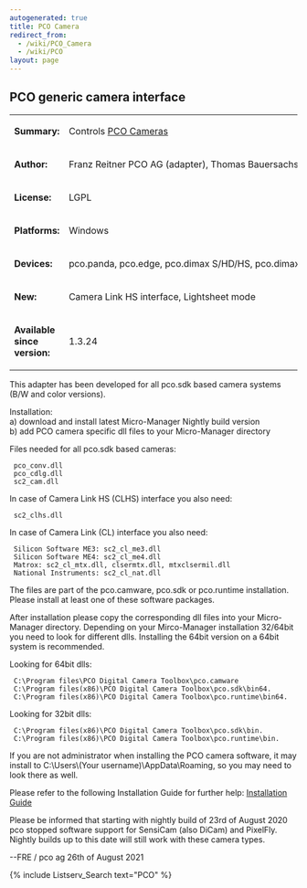 ```yaml
---
autogenerated: true
title: PCO Camera
redirect_from:
  - /wiki/PCO_Camera
  - /wiki/PCO
layout: page
---
```


## PCO generic camera interface

<table>
<tr>
<td markdown="1">

**Summary:**

</td>
<td markdown="1">

Controls [PCO Cameras](http://www.pco.de/)

</td>
</tr>
<tr>
<td markdown="1">

**Author:**

</td>
<td markdown="1">

Franz Reitner PCO AG (adapter), Thomas Bauersachs PCO AG (comments)

</td>
</tr>
<tr>
<td markdown="1">

**License:**

</td>
<td markdown="1">

LGPL

</td>
</tr>
<tr>
<td markdown="1">

**Platforms:**

</td>
<td markdown="1">

Windows

</td>
</tr>
<tr>
<td markdown="1">

**Devices:**

</td>
<td markdown="1">

pco.panda, pco.edge, pco.dimax S/HD/HS, pco.dimax cs, pco.ultraviolet, pco.pixelfly usb, pco.flim, pco.1200/1300/1400/1600/2000/4000

</td>
</tr>
<tr>
<td markdown="1">

**New:**

</td>
<td markdown="1">

Camera Link HS interface, Lightsheet mode

</td>
</tr>
<tr>
<td markdown="1">

**Available since version:**

</td>
<td markdown="1">

1.3.24

</td>
</tr>
</table>

This adapter has been developed for all pco.sdk based camera systems
(B/W and color versions).

Installation:  
a) download and install latest Micro-Manager Nightly build version  
b) add PCO camera specific dll files to your Micro-Manager directory  


Files needed for all pco.sdk based cameras:

```
 pco_conv.dll
 pco_cdlg.dll
 sc2_cam.dll
```

In case of Camera Link HS (CLHS) interface you also need:

```
 sc2_clhs.dll
```

In case of Camera Link (CL) interface you also need:

```
 Silicon Software ME3: sc2_cl_me3.dll
 Silicon Software ME4: sc2_cl_me4.dll
 Matrox: sc2_cl_mtx.dll, clsermtx.dll, mtxclsermil.dll
 National Instruments: sc2_cl_nat.dll
```

The files are part of the pco.camware, pco.sdk or pco.runtime
installation. Please install at least one of these software packages.

After installation please copy the corresponding dll files into your
Micro-Manager directory. Depending on your Mirco-Manager installation
32/64bit you need to look for different dlls. Installing the 64bit
version on a 64bit system is recommended.

Looking for 64bit dlls:

```
 C:\Program files\PCO Digital Camera Toolbox\pco.camware
 C:\Program files(x86)\PCO Digital Camera Toolbox\pco.sdk\bin64.
 C:\Program files(x86)\PCO Digital Camera Toolbox\pco.runtime\bin64.
```

Looking for 32bit dlls:

```
 C:\Program files(x86)\PCO Digital Camera Toolbox\pco.sdk\bin.
 C:\Program files(x86)\PCO Digital Camera Toolbox\pco.runtime\bin.
```

If you are not administrator when installing the PCO camera software, it
may install to C:\\Users\\(Your username)\\AppData\\Roaming, so you may
need to look there as well.


Please refer to the following Installation Guide for further help:
[Installation
Guide](https://www.pco.de/fileadmin/user_upload/pco-manuals/MA_MICROMANAGER.pdf)

Please be informed that starting with nightly build of 23rd of August
2020 pco stopped software support for SensiCam (also DiCam) and
PixelFly. Nightly builds up to this date will still work with these
camera types.

--FRE / pco ag 26th of August 2021

{% include Listserv_Search text="PCO" %}
